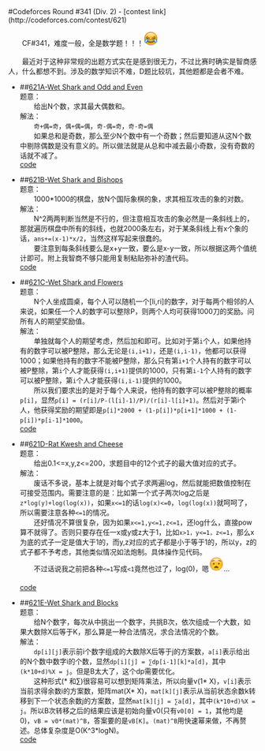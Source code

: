 <section>
#Codeforces Round #341 (Div. 2)
- [contest link](http://codeforces.com/contest/621)  
  	

　　CF#341，难度一般，全是数学题！！！<img src="../emojis/joy.png" alt="joy_with_tears" height="30"><br>  
　　最近对于这种非常规的出题方式实在是感到很无力，不过比赛时确实是智商感人，什么都想不到。涉及的数学知识不难，D题比较坑，其他题都是会者不难。  

- ##[621A-Wet Shark and Odd and Even](http://codeforces.com/contest/621/problem/A)  
题意：  
　　给出N个数，求其最大偶数和。  
解法：  
　　`奇+偶=奇`，`偶+偶=偶`，`奇-偶=奇`，`奇-奇=偶`  
　　如果总和是奇数，那么至少N个数中有一个奇数；然后要知道从这N个数中剔除偶数是没有意义的。所以做法就是从总和中减去最小奇数，没有奇数的话就不减了。
  　　
  　　  
  [code](https://github.com/zhyack/Codeforces/blob/master/621_Round%20%23341(Div.%202)/621A.cpp)  

- ##[621B-Wet Shark and Bishops](http://codeforces.com/contest/621/problem/B)  
题意：  
　　1000*1000的棋盘，放N个国际象棋的象，求其相互攻击的象的对数。  
解法：  
　　N^2两两判断当然是不行的，但注意相互攻击的象必然是一条斜线上的，那就遍历棋盘中所有的斜线，也就2000条左右，对于某条斜线上有x个象的话，`ans+=(x-1)*x/2`，当然这样写起来很蠢的。  
　　要注意到每条斜线要么是x+y一致，要么是x-y一致，所以根据这两个值统计即可。附上我智商不够只能用复制粘贴弥补的渣代码。
  　　
  　　
  　　  
  [code](https://github.com/zhyack/Codeforces/blob/master/621_Round%20%23341(Div.%202)/621B.cpp)  

- ##[621C-Wet Shark and Flowers](http://codeforces.com/contest/621/problem/C)  
题意：  
　　N个人坐成圆桌，每个人可以随机一个[li,ri]的数字，对于每两个相邻的人来说，如果任一个人的数字可以整除P，则两个人均可获得1000刀的奖励。问所有人的期望奖励值。  
解法：  
　　单独就每个人的期望考虑，然后加和即可。比如对于第`i`个人，如果他持有的数字可以被P整除，那么无论是`(i,i+1)`，还是`(i,i-1)`，他都可以获得1000；如果他持有的数字不能被P整除，那么只有第`i+1`个人持有的数字可以被P整除，第`i`个人才能获得`(i,i+1)`提供的1000，只有第`i-1`个人持有的数字可以被P整除，第`i`个人才能获得`(i,i-1)`提供的1000。  
　　所以我们要求出的是对于每个人来说，他持有的数字可以被P整除的概率`p[i]`，显然`p[i] = (r[i]/P-(l[i]-1)/P)/(r[i]-l[i]+1)`。然后对于第i个人，他获得奖励的期望即是`p[i]*2000 + (1-p[i])*p[i+1]*1000 + (1-p[i])*p[i-1]*1000`。  　　
  　　
  　　  
  [code](https://github.com/zhyack/Codeforces/blob/master/621_Round%20%23341(Div.%202)/621C.cpp)  

- ##[621D-Rat Kwesh and Cheese](http://codeforces.com/contest/621/problem/D)  
题意：  
　　给出0.1<=x,y,z<=200，求题目中的12个式子的最大值对应的式子。  
解法：  
　　废话不多说，基本上就是对每个式子求两遍log，然后就能把数值控制在可接受范围内。需要注意的是：比如第一个式子两次log之后是`z*log(y)+log(log(x))`，如果`x<=1`的话`log(x)<=0`，`log(log(x))`就呵呵了，所以需要注意各种`<=1`的情况。  
　　还好情况不算很复杂，因为如果`x<=1,y<=1,z<=1`，还log什么，直接pow算不就得了。否则只要存在任一x或y或z大于1，比如`x>1，y<=1，z<=1`，那么x为底的式子一定是值大于1的，而y,z对应的式子都是小于等于1的，所以y，z的式子都不予考虑，其他类似情况如法炮制。具体操作见代码。  
　　不过话说我之前把各种`<=1`写成`<1`竟然也过了，log(0)，嗯<img src="../emojis/anguished.png" alt="anguished" height="30">...
  　　
  　　
  　　  
  [code](https://github.com/zhyack/Codeforces/blob/master/621_Round%20%23341(Div.%202)/621D.cpp)  

- ##[621E-Wet Shark and Blocks](http://codeforces.com/contest/621/problem/E)  
题意：  
　　给N个数字，每次从中挑出一个数字，共挑B次，依次组成一个大数，如果大数除X后等于K，那么算是一种合法情况，求合法情况的个数。  
解法：  
　　`dp[i][j]`表示前i个数字组成的大数除X后等于j的方案数，`a[i]`表示给出的N个数中数字i的个数，显然`dp[i][j] = ∑dp[i-1][k]*a[d]`，其中`(k*10+d)%X = j`。但是B太大了，这个dp需要优化。  
　　这种形式(\* 和∑)很容易可以想到矩阵乘法，所以向量v(1\* X)，`v[i]`表示当前求得余数i的方案数，矩阵mat(X\* X)，`mat[k][j]`表示从当前状态余数k转移到下一个状态余数j的方案数，显然`mat[k][j] = ∑a[d]`，其中`(k*10+d)%X = j`。所以B次转移之后的结果应该是初始向量v0(只有`v0[0] = 1`，其他均是0)，`vB = v0*(mat)^B`，答案要的是`vB[K]`。`(mat)^B`用快速幂来做，不再赘述。总体复杂度是O(K^3*logN)。
  　　
  　　  
  [code](https://github.com/zhyack/Codeforces/blob/master/621_Round%20%23341(Div.%202)/621E.cpp)  
</section>